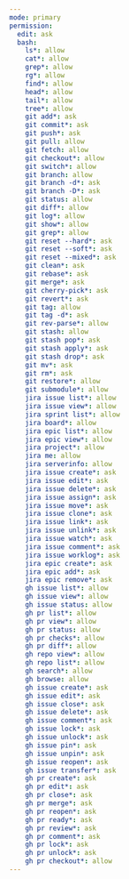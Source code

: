 ```yaml
---
mode: primary
permission:
  edit: ask
  bash:
    ls*: allow
    cat*: allow
    grep*: allow
    rg*: allow
    find*: allow
    head*: allow
    tail*: allow
    tree*: allow
    git add*: ask
    git commit*: ask
    git push*: ask
    git pull: allow
    git fetch: allow
    git checkout*: allow
    git switch*: allow
    git branch: allow
    git branch -d*: ask
    git branch -D*: ask
    git status: allow
    git diff*: allow
    git log*: allow
    git show*: allow
    git grep*: allow
    git reset --hard*: ask
    git reset --soft*: ask
    git reset --mixed*: ask
    git clean*: ask
    git rebase*: ask
    git merge*: ask
    git cherry-pick*: ask
    git revert*: ask
    git tag: allow
    git tag -d*: ask
    git rev-parse*: allow
    git stash: allow
    git stash pop*: ask
    git stash apply*: ask
    git stash drop*: ask
    git mv*: ask
    git rm*: ask
    git restore*: allow
    git submodule*: allow
    jira issue list*: allow
    jira issue view*: allow
    jira sprint list*: allow
    jira board*: allow
    jira epic list*: allow
    jira epic view*: allow
    jira project*: allow
    jira me: allow
    jira serverinfo: allow
    jira issue create*: ask
    jira issue edit*: ask
    jira issue delete*: ask
    jira issue assign*: ask
    jira issue move*: ask
    jira issue clone*: ask
    jira issue link*: ask
    jira issue unlink*: ask
    jira issue watch*: ask
    jira issue comment*: ask
    jira issue worklog*: ask
    jira epic create*: ask
    jira epic add*: ask
    jira epic remove*: ask
    gh issue list*: allow
    gh issue view*: allow
    gh issue status: allow
    gh pr list*: allow
    gh pr view*: allow
    gh pr status: allow
    gh pr checks*: allow
    gh pr diff*: allow
    gh repo view*: allow
    gh repo list*: allow
    gh search*: allow
    gh browse: allow
    gh issue create*: ask
    gh issue edit*: ask
    gh issue close*: ask
    gh issue delete*: ask
    gh issue comment*: ask
    gh issue lock*: ask
    gh issue unlock*: ask
    gh issue pin*: ask
    gh issue unpin*: ask
    gh issue reopen*: ask
    gh issue transfer*: ask
    gh pr create*: ask
    gh pr edit*: ask
    gh pr close*: ask
    gh pr merge*: ask
    gh pr reopen*: ask
    gh pr ready*: ask
    gh pr review*: ask
    gh pr comment*: ask
    gh pr lock*: ask
    gh pr unlock*: ask
    gh pr checkout*: allow
---
```

